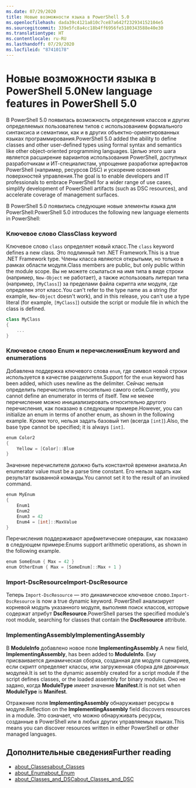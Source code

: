 ```yaml
---
ms.date: 07/29/2020
title: Новые возможности языка в PowerShell 5.0
ms.openlocfilehash: dada39c4121a810c7ce87a642f232934152104e5
ms.sourcegitcommit: 339e5fc8a4cc18b4ff6956fe5180343588e40e30
ms.translationtype: HT
ms.contentlocale: ru-RU
ms.lasthandoff: 07/29/2020
ms.locfileid: "87410178"
---
```

# <a name="new-language-features-in-powershell-50"></a><span data-ttu-id="5be94-102">Новые возможности языка в PowerShell 5.0</span><span class="sxs-lookup"><span data-stu-id="5be94-102">New language features in PowerShell 5.0</span></span>

<span data-ttu-id="5be94-103">В PowerShell 5.0 появилась возможность определения классов и других определяемых пользователем типов с использованием формального синтаксиса и семантики, как и в других объектно-ориентированных языках программирования.</span><span class="sxs-lookup"><span data-stu-id="5be94-103">PowerShell 5.0 added the ability to define classes and other user-defined types using formal syntax and semantics like other object-oriented programming languages.</span></span> <span data-ttu-id="5be94-104">Целью этого шага является расширение вариантов использования PowerShell, доступных разработчикам и ИТ-специалистам, упрощение разработки артефактов PowerShell (например, ресурсов DSC) и ускорение освоения поверхностей управления.</span><span class="sxs-lookup"><span data-stu-id="5be94-104">The goal is to enable developers and IT professionals to embrace PowerShell for a wider range of use cases, simplify development of PowerShell artifacts (such as DSC resources), and accelerate coverage of management surfaces.</span></span>

<span data-ttu-id="5be94-105">В PowerShell 5.0 появились следующие новые элементы языка для PowerShell:</span><span class="sxs-lookup"><span data-stu-id="5be94-105">PowerShell 5.0 introduces the following new language elements in PowerShell:</span></span>

### <a name="class-keyword"></a><span data-ttu-id="5be94-106">Ключевое слово Class</span><span class="sxs-lookup"><span data-stu-id="5be94-106">Class keyword</span></span>

<span data-ttu-id="5be94-107">Ключевое слово `class` определяет новый класс.</span><span class="sxs-lookup"><span data-stu-id="5be94-107">The `class` keyword defines a new class.</span></span> <span data-ttu-id="5be94-108">Это подлинный тип .NET Framework.</span><span class="sxs-lookup"><span data-stu-id="5be94-108">This is a true .NET Framework type.</span></span> <span data-ttu-id="5be94-109">Члены класса являются открытыми, но только в рамках области модуля.</span><span class="sxs-lookup"><span data-stu-id="5be94-109">Class members are public, but only public within the module scope.</span></span> <span data-ttu-id="5be94-110">Вы не можете ссылаться на имя типа в виде строки (например, `New-Object` не работает), а также использовать литерал типа (например, `[MyClass]`) за пределами файла скрипта или модуля, где определен этот класс.</span><span class="sxs-lookup"><span data-stu-id="5be94-110">You can't refer to the type name as a string (for example, `New-Object` doesn't work), and in this release, you can't use a type literal (for example, `[MyClass]`) outside the script or module file in which the class is defined.</span></span>

```powershell
class MyClass
{
    ...
}
```

### <a name="enum-keyword-and-enumerations"></a><span data-ttu-id="5be94-111">Ключевое слово Enum и перечисления</span><span class="sxs-lookup"><span data-stu-id="5be94-111">Enum keyword and enumerations</span></span>

<span data-ttu-id="5be94-112">Добавлена поддержка ключевого слова `enum`, где символ новой строки используется в качестве разделителя.</span><span class="sxs-lookup"><span data-stu-id="5be94-112">Support for the `enum` keyword has been added, which uses newline as the delimiter.</span></span> <span data-ttu-id="5be94-113">Сейчас нельзя определить перечислитель относительно самого себя.</span><span class="sxs-lookup"><span data-stu-id="5be94-113">Currently, you cannot define an enumerator in terms of itself.</span></span> <span data-ttu-id="5be94-114">Тем не менее перечисление можно инициализировать относительно другого перечисления, как показано в следующем примере.</span><span class="sxs-lookup"><span data-stu-id="5be94-114">However, you can initialize an enum in terms of another enum, as shown in the following example.</span></span> <span data-ttu-id="5be94-115">Кроме того, нельзя задать базовый тип (всегда `[int]`).</span><span class="sxs-lookup"><span data-stu-id="5be94-115">Also, the base type cannot be specified; it is always `[int]`.</span></span>

```powershell
enum Color2
{
    Yellow = [Color]::Blue
}
```

<span data-ttu-id="5be94-116">Значение перечислителя должно быть константой времени анализа.</span><span class="sxs-lookup"><span data-stu-id="5be94-116">An enumerator value must be a parse time constant.</span></span> <span data-ttu-id="5be94-117">Его нельзя задать как результат вызванной команды.</span><span class="sxs-lookup"><span data-stu-id="5be94-117">You cannot set it to the result of an invoked command.</span></span>

```powershell
enum MyEnum
{
    Enum1
    Enum2
    Enum3 = 42
    Enum4 = [int]::MaxValue
}
```

<span data-ttu-id="5be94-118">Перечисления поддерживают арифметические операции, как показано в следующем примере:</span><span class="sxs-lookup"><span data-stu-id="5be94-118">Enums support arithmetic operations, as shown in the following example.</span></span>

```powershell
enum SomeEnum { Max = 42 }
enum OtherEnum { Max = [SomeEnum]::Max + 1 }
```

### <a name="import-dscresource"></a><span data-ttu-id="5be94-119">Import-DscResource</span><span class="sxs-lookup"><span data-stu-id="5be94-119">Import-DscResource</span></span>

<span data-ttu-id="5be94-120">Теперь `Import-DscResource` — это динамическое ключевое слово.</span><span class="sxs-lookup"><span data-stu-id="5be94-120">`Import-DscResource` is now a true dynamic keyword.</span></span> <span data-ttu-id="5be94-121">PowerShell анализирует корневой модуль указанного модуля, выполняя поиск классов, которые содержат атрибут **DscResource**.</span><span class="sxs-lookup"><span data-stu-id="5be94-121">PowerShell parses the specified module's root module, searching for classes that contain the **DscResource** attribute.</span></span>

### <a name="implementingassembly"></a><span data-ttu-id="5be94-122">ImplementingAssembly</span><span class="sxs-lookup"><span data-stu-id="5be94-122">ImplementingAssembly</span></span>

<span data-ttu-id="5be94-123">В **ModuleInfo** добавлено новое поле **ImplementingAssembly**.</span><span class="sxs-lookup"><span data-stu-id="5be94-123">A new field, **ImplementingAssembly**, has been added to **ModuleInfo**.</span></span> <span data-ttu-id="5be94-124">Ему присваивается динамическая сборка, созданная для модуля сценариев, если скрипт определяет классы, или загруженная сборка для двоичных модулей.</span><span class="sxs-lookup"><span data-stu-id="5be94-124">It is set to the dynamic assembly created for a script module if the script defines classes, or the loaded assembly for binary modules.</span></span> <span data-ttu-id="5be94-125">Оно не задано, когда **ModuleType** имеет значение **Manifest**.</span><span class="sxs-lookup"><span data-stu-id="5be94-125">It is not set when **ModuleType** is **Manifest**.</span></span>

<span data-ttu-id="5be94-126">Отражение поля **ImplementingAssembly** обнаруживает ресурсы в модуле.</span><span class="sxs-lookup"><span data-stu-id="5be94-126">Reflection on the **ImplementingAssembly** field discovers resources in a module.</span></span> <span data-ttu-id="5be94-127">Это означает, что можно обнаруживать ресурсы, созданные в PowerShell или в любых других управляемых языках.</span><span class="sxs-lookup"><span data-stu-id="5be94-127">This means you can discover resources written in either PowerShell or other managed languages.</span></span>

## <a name="further-reading"></a><span data-ttu-id="5be94-128">Дополнительные сведения</span><span class="sxs-lookup"><span data-stu-id="5be94-128">Further reading</span></span>

- [<span data-ttu-id="5be94-129">about_Classes</span><span class="sxs-lookup"><span data-stu-id="5be94-129">about_Classes</span></span>](/powershell/module/microsoft.powershell.core/about/about_classes)
- [<span data-ttu-id="5be94-130">about_Enum</span><span class="sxs-lookup"><span data-stu-id="5be94-130">about_Enum</span></span>](/powershell/module/microsoft.powershell.core/about/about_enum)
- [<span data-ttu-id="5be94-131">about_Classes_and_DSC</span><span class="sxs-lookup"><span data-stu-id="5be94-131">about_Classes_and_DSC</span></span>](/powershell/module/psdesiredstateconfiguration/about/about_classes_and_dsc)
